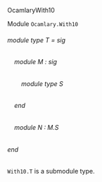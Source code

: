 OcamlaryWith10

Module  `` Ocamlary.With10 `` 

###### module type T = sig

######     module M : sig

######         module type S


######     end

######     module N : M.S


###### end

 `` With10.T ``  is a submodule type.
